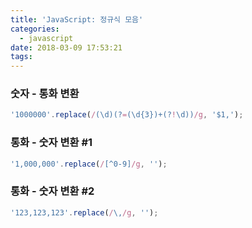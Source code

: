 ```yaml
---
title: 'JavaScript: 정규식 모음'
categories:
  - javascript
date: 2018-03-09 17:53:21
tags:
---
```


### 숫자 - 통화 변환
```js
'1000000'.replace(/(\d)(?=(\d{3})+(?!\d))/g, '$1,');
```

### 통화 - 숫자 변환 #1
```js
'1,000,000'.replace(/[^0-9]/g, '');
```

### 통화 - 숫자 변환 #2
```js
'123,123,123'.replace(/\,/g, '');
```
